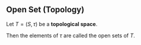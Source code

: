 ## Open Set (Topology)

Let $T = (S, \tau)$ be a **topological space**.

Then the elements of $\tau$ are called the open sets of $T$.